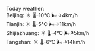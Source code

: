 Today weather:  
Beijing: ☀️   🌡️-10°C 🌬️→4km/h  
Tianjin: ☀️   🌡️-5°C 🌬️→11km/h  
Shijiazhuang: ☀️   🌡️-4°C 🌬️↗5km/h  
Tangshan: ☀️   🌡️-6°C 🌬️→14km/h  
